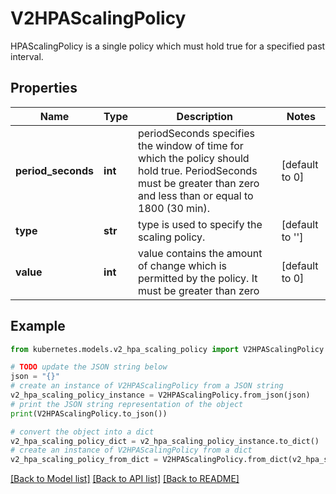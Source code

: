 # V2HPAScalingPolicy

HPAScalingPolicy is a single policy which must hold true for a specified past interval.

## Properties

Name | Type | Description | Notes
------------ | ------------- | ------------- | -------------
**period_seconds** | **int** | periodSeconds specifies the window of time for which the policy should hold true. PeriodSeconds must be greater than zero and less than or equal to 1800 (30 min). | [default to 0]
**type** | **str** | type is used to specify the scaling policy. | [default to '']
**value** | **int** | value contains the amount of change which is permitted by the policy. It must be greater than zero | [default to 0]

## Example

```python
from kubernetes.models.v2_hpa_scaling_policy import V2HPAScalingPolicy

# TODO update the JSON string below
json = "{}"
# create an instance of V2HPAScalingPolicy from a JSON string
v2_hpa_scaling_policy_instance = V2HPAScalingPolicy.from_json(json)
# print the JSON string representation of the object
print(V2HPAScalingPolicy.to_json())

# convert the object into a dict
v2_hpa_scaling_policy_dict = v2_hpa_scaling_policy_instance.to_dict()
# create an instance of V2HPAScalingPolicy from a dict
v2_hpa_scaling_policy_from_dict = V2HPAScalingPolicy.from_dict(v2_hpa_scaling_policy_dict)
```
[[Back to Model list]](../README.md#documentation-for-models) [[Back to API list]](../README.md#documentation-for-api-endpoints) [[Back to README]](../README.md)


